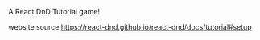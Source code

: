 A React DnD Tutorial game!

website source:https://react-dnd.github.io/react-dnd/docs/tutorial#setup
